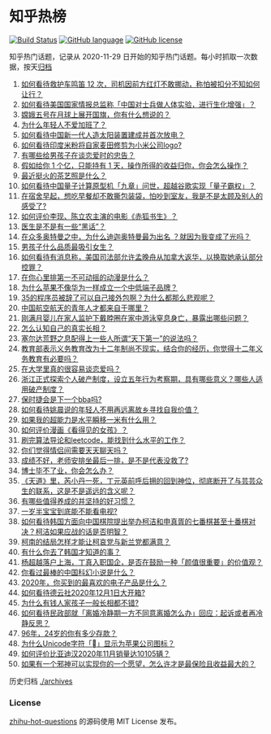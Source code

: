 # 知乎热榜
[![Build Status](https://github.com/ToWeLong/zhihu-hot-questions/workflows/CI/badge.svg)](https://github.com/ToWeLong/zhihu-hot-questions/actions)
[![GitHub language](https://img.shields.io/badge/language-golang-orange.svg)](https://golang.org/)
[![GitHub license](https://img.shields.io/github/license/ToWeLong/zhihu-hot-questions)](https://github.com/ToWeLong/zhihu-hot-questions/blob/main/LICENSE)

知乎热门话题，记录从 2020-11-29 日开始的知乎热门话题。每小时抓取一次数据，按天[归档](./archives)

<!-- BEGIN -->

1. [如何看待救护车鸣笛 12 次，司机因前方红灯不敢挪动，称怕被扣分不知如何让行？](https://www.zhihu.com/question/433256801)
1. [如何看待美国国家情报总监称「中国对士兵做人体实验，进行生化增强」？](https://www.zhihu.com/question/433353584)
1. [嫦娥五号在月球上展开国旗，你有什么想说的？](https://www.zhihu.com/question/433319272)
1. [为什么年轻人不爱加班了？](https://www.zhihu.com/question/418784883)
1. [如何看待中国新一代人造太阳装置建成并首次放电？](https://www.zhihu.com/question/433303541)
1. [如何看待印度米粉将自家麦田修剪为小米公司logo?](https://www.zhihu.com/question/432969846)
1. [有哪些给男孩子在谈恋爱时的忠告？](https://www.zhihu.com/question/277221676)
1. [假如给你 1 个亿，只能持有 1 天，操作所得的收益归你，你会怎么操作？](https://www.zhihu.com/question/433016646)
1. [最近挺火的茶艺照是什么？](https://www.zhihu.com/question/405920242)
1. [如何看待中国量子计算原型机「九章」问世，超越谷歌实现「量子霸权」？](https://www.zhihu.com/question/433237716)
1. [在宿舍早起，想吃早餐却不敢撕包装袋，怕吵到室友，我是不是太顾及别人的感受了?](https://www.zhihu.com/question/432345011)
1. [如何评价李现、陈立农主演的电影《赤狐书生》？](https://www.zhihu.com/question/433161214)
1. [医生是不是有一些“黑话”？](https://www.zhihu.com/question/393090221)
1. [在众多奥特曼之中，为什么迪迦奥特曼最为出名 ？就因为我变成了光吗？](https://www.zhihu.com/question/432717748)
1. [男孩子什么品质最吸引女生？](https://www.zhihu.com/question/21217244)
1. [如何看待有消息称，美国司法部允许孟晚舟从加拿大返华，以换取她承认部分控罪？](https://www.zhihu.com/question/433264027)
1. [在你心里排第一不可动摇的动漫是什么？](https://www.zhihu.com/question/425737196)
1. [为什么苹果不像华为一样成立一个中低端子品牌？](https://www.zhihu.com/question/430047433)
1. [35的程序员被辞了可以自己接外包啊？为什么都那么悲观呢？](https://www.zhihu.com/question/423307803)
1. [中国航空航天的青年人才都来自于哪里？](https://www.zhihu.com/question/432980926)
1. [刚满月婴儿在家人监护下戴脖圈在家中游泳窒息身亡，暴露出哪些问题？](https://www.zhihu.com/question/428581003)
1. [怎么认知自己的真实长相？](https://www.zhihu.com/question/325038574)
1. [塞尔达荒野之息配得上一些人所谓“天下第一”的说法吗？](https://www.zhihu.com/question/432526959)
1. [教育部表示义务教育改为十二年制尚不现实，结合你的经历，你觉得十二年义务教育有必要吗？](https://www.zhihu.com/question/433129731)
1. [在大学里真的很容易谈恋爱吗？](https://www.zhihu.com/question/417641314)
1. [浙江正式探索个人破产制度，设立五年行为考察期，具有哪些意义？哪些人适用破产制度？](https://www.zhihu.com/question/433280992)
1. [保时捷会是下一个bba吗?](https://www.zhihu.com/question/431591883)
1. [如何看待姚晨说的年轻人不用再远离故乡寻找自我价值？](https://www.zhihu.com/question/433302545)
1. [如果我的超能力是水平瞬移一米有什么用？](https://www.zhihu.com/question/432319904)
1. [如何评价漫画《看得见的女孩》？](https://www.zhihu.com/question/314672402)
1. [刷完算法导论和leetcode，能找到什么水平的工作？](https://www.zhihu.com/question/50039053)
1. [你们觉得情侣间需要天天聊天吗？](https://www.zhihu.com/question/358334962)
1. [成绩不好，老师安排坐最后一排，是不是代表没救了?](https://www.zhihu.com/question/432912971)
1. [博士毕不了业，你会怎么办？](https://www.zhihu.com/question/354151655)
1. [《天道》里，芮小丹一死，丁元英前呼后拥的回到神位，彻底断开了与芸芸众生的联系，这是不是遥远的含义呢？](https://www.zhihu.com/question/406227034)
1. [有哪些值得养成的并坚持的好习惯？](https://www.zhihu.com/question/430187392)
1. [一岁半宝宝到底能不能看电视?](https://www.zhihu.com/question/429733442)
1. [如何看待韩国方面向中国棋院提出举办柯洁和申真胥的七番棋甚至十番棋对决？柯洁如果应战的话是否明智？](https://www.zhihu.com/question/433056729)
1. [柯南的结局怎样才能让柯哀党与新兰党都满意？](https://www.zhihu.com/question/374075522)
1. [有什么你去了韩国才知道的事？](https://www.zhihu.com/question/340882059)
1. [杨超越落户上海，丁真入职国企，是否在鼓励一种「颜值很重要」的价值观？](https://www.zhihu.com/question/433252288)
1. [你看过最棒的中国科幻小说是什么？](https://www.zhihu.com/question/24482293)
1. [2020年，你买到的最喜欢的电子产品是什么？](https://www.zhihu.com/question/433057263)
1. [如何看待德云社2020年12月1日大开箱?](https://www.zhihu.com/question/433052079)
1. [为什么有钱人家孩子一般长相都不错?](https://www.zhihu.com/question/432161909)
1. [如何看待民政部就「离婚冷静期一方不同意离婚怎么办」回应：起诉或者再冷静反思？](https://www.zhihu.com/question/433284039)
1. [96年，24岁的你有多少存款？](https://www.zhihu.com/question/423515410)
1. [为什么Unicode字符「」显示为苹果公司图标？](https://www.zhihu.com/question/432116248)
1. [如何评价比亚迪汉2020年11月销量达10105辆？](https://www.zhihu.com/question/433194235)
1. [如果有一个邪神可以实现你的一个愿望，怎么许才是最保险且收益最大的？](https://www.zhihu.com/question/430799599)

<!-- END -->

历史归档 [./archives](./archives)


### License
[zhihu-hot-questions](https://github.com/towelong/zhihu-hot-questions) 的源码使用 MIT License 发布。
